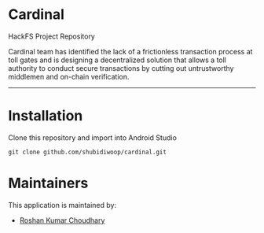 # Cardinal 
HackFS Project Repository

Cardinal team has identified the lack of a frictionless transaction process at toll gates and is designing a decentralized solution that allows a toll authority to conduct secure transactions by cutting out untrustworthy middlemen and on-chain verification.

---
# Installation
Clone this repository and import into Android Studio

```git clone github.com/shubidiwoop/cardinal.git```

# Maintainers
This application is maintained by:
* [Roshan Kumar Choudhary](https://github.com/RoshanKumarChoudhary)
